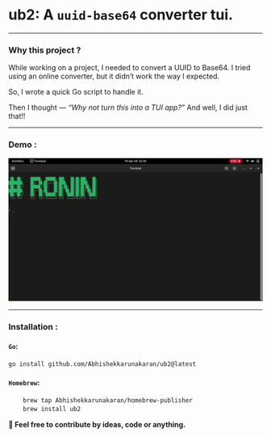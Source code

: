 # ub2: A `uuid-base64` converter tui.
---
### Why this project ?
While working on a project, I needed to convert a UUID to Base64.
I tried using an online converter, but it didn’t work the way I expected.

So, I wrote a quick Go script to handle it.

Then I thought — *“Why not turn this into a TUI app?”*
And well, I did just that!!

---

### Demo :
![screen record](scr_rec.gif)

---

### Installation :

#### `Go`: 
```bash
go install github.com/Abhishekkarunakaran/ub2@latest
```

#### `Homebrew`:
```bash
    brew tap Abhishekkarunakaran/homebrew-publisher
    brew install ub2
```

**🤝 Feel free to contribute by ideas, code or anything.**